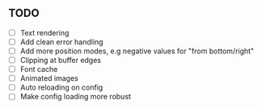 
## TODO
- [ ] Text rendering
- [ ] Add clean error handling
- [ ] Add more position modes, e.g negative values for "from bottom/right"
- [ ] Clipping at buffer edges
- [ ] Font cache
- [ ] Animated images
- [ ] Auto reloading on config
- [ ] Make config loading more robust
